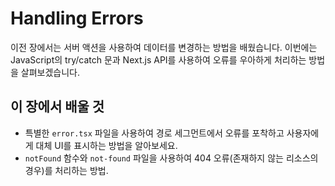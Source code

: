 # Handling Errors

이전 장에서는 서버 액션을 사용하여 데이터를 변경하는 방법을 배웠습니다. 이번에는 JavaScript의 try/catch 문과 Next.js API를 사용하여 오류를 우아하게 처리하는 방법을 살펴보겠습니다.

## 이 장에서 배울 것

- 특별한 `error.tsx` 파일을 사용하여 경로 세그먼트에서 오류를 포착하고 사용자에게 대체 UI를 표시하는 방법을 알아보세요.
- `notFound` 함수와 `not-found` 파일을 사용하여 404 오류(존재하지 않는 리소스의 경우)를 처리하는 방법.
